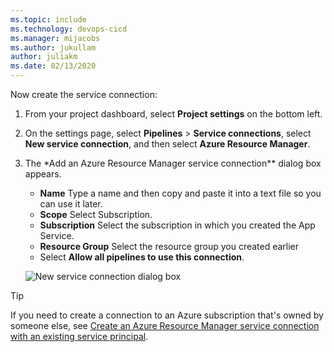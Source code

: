 ```yaml
---
ms.topic: include
ms.technology: devops-cicd
ms.manager: mijacobs
ms.author: jukullam
author: juliakm
ms.date: 02/13/2020
---
```


Now create the service connection:

1.  From your project dashboard, select **Project settings** on the bottom left.

2.  On the settings page, select **Pipelines** > **Service connections**, select **New service connection**, and then select **Azure Resource Manager**.

3.  The \*Add an Azure Resource Manager service connection\*\* dialog box appears.

    * **Name** Type a name and then copy and paste it into a text file so you can use it later.
    * **Scope** Select Subscription.
    * **Subscription** Select the subscription in which you created the App Service.
    * **Resource Group** Select the resource group you created earlier
    * Select **Allow all pipelines to use this connection**.

    ![New service connection dialog box](../media/add-service-connection-dialog-box.png)

> [!Tip]
> If you need to create a connection to an Azure subscription that's owned by someone else, see [Create an Azure Resource Manager service connection with an existing service principal](https://docs.microsoft.com/azure/devops/pipelines/library/connect-to-azure?view=azure-devops#create-an-azure-resource-manager-service-connection-with-an-existing-service-principal).
